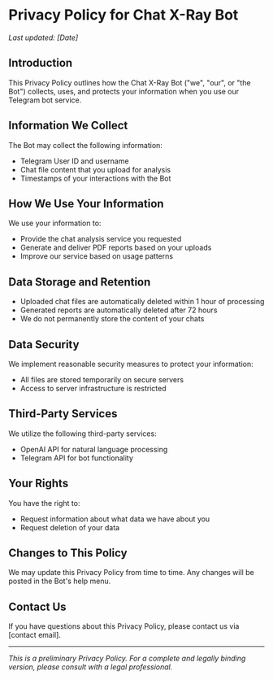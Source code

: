 # Privacy Policy for Chat X-Ray Bot

*Last updated: [Date]*

## Introduction

This Privacy Policy outlines how the Chat X-Ray Bot ("we", "our", or "the Bot") collects, uses, and protects your information when you use our Telegram bot service.

## Information We Collect

The Bot may collect the following information:
- Telegram User ID and username
- Chat file content that you upload for analysis
- Timestamps of your interactions with the Bot

## How We Use Your Information

We use your information to:
- Provide the chat analysis service you requested
- Generate and deliver PDF reports based on your uploads
- Improve our service based on usage patterns

## Data Storage and Retention

- Uploaded chat files are automatically deleted within 1 hour of processing
- Generated reports are automatically deleted after 72 hours
- We do not permanently store the content of your chats

## Data Security

We implement reasonable security measures to protect your information:
- All files are stored temporarily on secure servers
- Access to server infrastructure is restricted

## Third-Party Services

We utilize the following third-party services:
- OpenAI API for natural language processing
- Telegram API for bot functionality

## Your Rights

You have the right to:
- Request information about what data we have about you
- Request deletion of your data

## Changes to This Policy

We may update this Privacy Policy from time to time. Any changes will be posted in the Bot's help menu.

## Contact Us

If you have questions about this Privacy Policy, please contact us via [contact email].

---

*This is a preliminary Privacy Policy. For a complete and legally binding version, please consult with a legal professional.* 